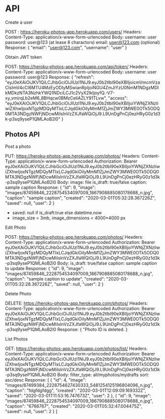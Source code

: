 # API

Create a user

POST : https://heroku-photos-app.herokuapp.com/users/
Headers:
	Content-Type: application/x-www-form-urlencoded
Body:
	username: user
	password: user@123 (at lease 8 charactors)
	email: user@123.com (optional)
Response:
    {
        "email": "user@123.com",
        "username": "user"
    }

Obtain JWT token

POST: https://heroku-photos-app.herokuapp.com/api/token/
Headers:
	Content-Type: application/x-www-form-urlencoded
Body:
	username: user
	password: user@123
Response:
{
    "refresh": "eyJ0eXAiOiJKV1QiLCJhbGciOiJIUzI1NiJ9.eyJ0b2tlbl90eXBlIjoicmVmcmVzaCIsImV4cCI6MTU4MzEyODIyMSwianRpIjoiNGU4ZmJiYzU0NmM1NDgzMDlkMDkzNTA3NzhkYWQ1NDciLCJ1c2VyX2lkIjoyfQ.-V7-xy_vmirqLb2eM6_8BHqcw0BMzCeliAZLY91TLvw",
    "access": "eyJ0eXAiOiJKV1QiLCJhbGciOiJIUzI1NiJ9.eyJ0b2tlbl90eXBlIjoiYWNjZXNzIiwiZXhwIjoxNTgzMDQyMTIxLCJqdGkiOiIyMmM1ZjJmZWY3MWE0OTk5ODQ0MTA3NDgzNWFjNDcwMiIsInVzZXJfaWQiOjJ9.L9UnDgPnCj0ezHRyG0z1d3k-p3sq9yseP1QMLAoB2l0"
}
	
## Photos API ##


Post a photo

PUT: https://heroku-photos-app.herokuapp.com/photos/
Headers:
	Content-Type: application/x-www-form-urlencoded
	Authorization: Bearer eyJ0eXAiOiJKV1QiLCJhbGciOiJIUzI1NiJ9.eyJ0b2tlbl90eXBlIjoiYWNjZXNzIiwiZXhwIjoxNTgzMDQyMTIxLCJqdGkiOiIyMmM1ZjJmZWY3MWE0OTk5ODQ0MTA3NDgzNWFjNDcwMiIsInVzZXJfaWQiOjJ9.L9UnDgPnCj0ezHRyG0z1d3k-p3sq9yseP1QMLAoB2l0
Body:
	image: file
	is_draft: true/false
	caption: sample caption
Response:
{
    "id": 9,
    "image": "images/87459846_2228754534097009_1867908885080178688_n.jpg",
    "caption": "sample caption",
    "created": "2020-03-01T05:32:28.367226Z",
    "saved": null,
    "user": 2
}

* saved: null if is_draft:true else datetime.now
* image_size < 3mb, image_dimensions < 4000*4000 px

Edit Photo

POST: https://heroku-photos-app.herokuapp.com/photos/<id>
Headers:
	Content-Type: application/x-www-form-urlencoded
	Authorization: Bearer eyJ0eXAiOiJKV1QiLCJhbGciOiJIUzI1NiJ9.eyJ0b2tlbl90eXBlIjoiYWNjZXNzIiwiZXhwIjoxNTgzMDQyMTIxLCJqdGkiOiIyMmM1ZjJmZWY3MWE0OTk5ODQ0MTA3NDgzNWFjNDcwMiIsInVzZXJfaWQiOjJ9.L9UnDgPnCj0ezHRyG0z1d3k-p3sq9yseP1QMLAoB2l0
Body:
	is_draft: true/false
	caption: sample caption to update
Response:
{
    "id": 9,
    "image": "images/87459846_2228754534097009_1867908885080178688_n.jpg",
    "caption": "sample caption to update",
    "created": "2020-03-01T05:32:28.367226Z",
    "saved": null,
    "user": 2
}

Delete Photo

DELETE: https://heroku-photos-app.herokuapp.com/photos/<id>
Headers:
	Content-Type: application/x-www-form-urlencoded
	Authorization: Bearer eyJ0eXAiOiJKV1QiLCJhbGciOiJIUzI1NiJ9.eyJ0b2tlbl90eXBlIjoiYWNjZXNzIiwiZXhwIjoxNTgzMDQyMTIxLCJqdGkiOiIyMmM1ZjJmZWY3MWE0OTk5ODQ0MTA3NDgzNWFjNDcwMiIsInVzZXJfaWQiOjJ9.L9UnDgPnCj0ezHRyG0z1d3k-p3sq9yseP1QMLAoB2l0
Response:
{
	"Photo ID <id> is deleted.
}

List Photos

GET: https://heroku-photos-app.herokuapp.com/photos/list/
Headers:
	Content-Type: application/x-www-form-urlencoded
	Authorization: Bearer eyJ0eXAiOiJKV1QiLCJhbGciOiJIUzI1NiJ9.eyJ0b2tlbl90eXBlIjoiYWNjZXNzIiwiZXhwIjoxNTgzMDQyMTIxLCJqdGkiOiIyMmM1ZjJmZWY3MWE0OTk5ODQ0MTA3NDgzNWFjNDcwMiIsInVzZXJfaWQiOjJ9.L9UnDgPnCj0ezHRyG0z1d3k-p3sq9yseP1QMLAoB2l0
Body:
	filter_type: all/myphotos/mydrafts
	sort: asc/desc
Response:
[
    {
        "id": 4,
        "image": "images/87499384_2228754627430333_5481254125196804096_n.jpg",
        "caption": "fdgfdgfdgg",
        "created": "2020-03-01T12:09:09.169332Z",
        "saved": "2020-03-01T11:53:16.747673Z",
        "user": 2
    },
    {
        "id": 9,
        "image": "images/87459846_2228754534097009_1867908885080178688_n.jpg",
        "caption": "6766767",
        "created": "2020-03-01T05:32:47.004475Z",
        "saved": null,
        "user": 2
    }
]



